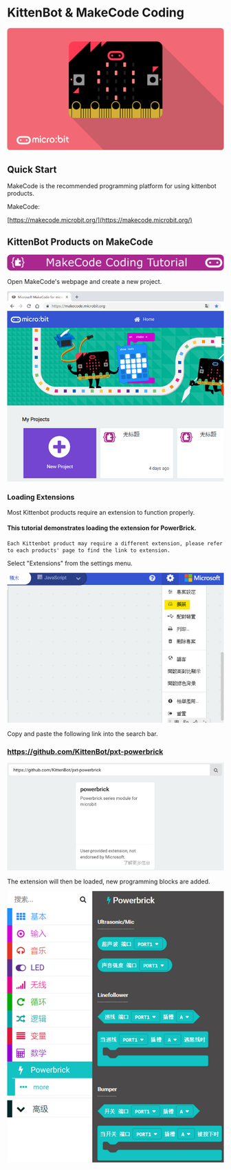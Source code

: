 # KittenBot & MakeCode Coding

![](./images/RE25mkU.png)

## Quick Start

MakeCode is the recommended programming platform for using kittenbot products.

MakeCode: 

[https://makecode.microbit.org/](https://makecode.microbit.org/)

## KittenBot Products on MakeCode

![](../functional_module/PWmodules/images/mcbanner.png)

Open MakeCode's webpage and create a new project.

![](./images/02_01.png)

### Loading Extensions

Most Kittenbot products require an extension to function properly.

#### This tutorial demonstrates loading the extension for PowerBrick.

    Each Kittenbot product may require a different extension, please refer to each products' page to find the link to extension.

Select "Extensions" from the settings menu.

![](./images/editor1.png)

Copy and paste the following link into the search bar.

### https://github.com/KittenBot/pxt-powerbrick

![](./images/02_02.png)

The extension will then be loaded, new programming blocks are added.

![](./images/02_03.png)

